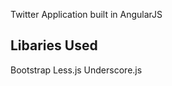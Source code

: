 
Twitter Application built in AngularJS

Libaries Used
-------------
Bootstrap
Less.js
Underscore.js
